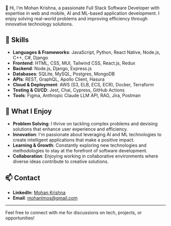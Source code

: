 👋 Hi, I'm Mohan Krishna, a passionate Full Stack Software Developer with expertise in web and mobile, AI and ML-based application development. I enjoy solving real-world problems and improving efficiency through innovative technology solutions.

## 🚀 Skills

- **Languages & Frameworks**: JavaScript, Python, React Native, Node.js, C++, C#, Django
- **Frontend**: HTML, CSS, MUI, Tailwind CSS, React.js, Redux
- **Backend**: Node.js, Django, Express.js
- **Databases**: SQLite, MySQL, Postgres, MongoDB
- **APIs**: REST, GraphQL, Apollo Client, Hasura
- **Cloud & Deployment**: AWS (S3, ELB, ECS, ECR), Docker, Terraform
- **Testing & CI/CD**: Jest, Chai, Cypress, GitHub Actions
- **Tools**: Figma, Anthropic Claude LLM API, RAG, Jira, Postman

## 🌟 What I Enjoy

- **Problem Solving**: I thrive on tackling complex problems and devising solutions that enhance user experience and efficiency.
- **Innovation**: I'm passionate about leveraging AI and ML technologies to create intelligent applications that make a positive impact.
- **Learning & Growth**: Constantly exploring new technologies and methodologies to stay at the forefront of software development.
- **Collaboration**: Enjoying working in collaborative environments where diverse ideas contribute to creative solutions.

## 📫 Contact

- **LinkedIn**: [Mohan Krishna](https://www.linkedin.com/in/mohan-krishna-full-stack-dev/)
- **Email**: mohanlmos@gmail.com

---

Feel free to connect with me for discussions on tech, projects, or opportunities!
